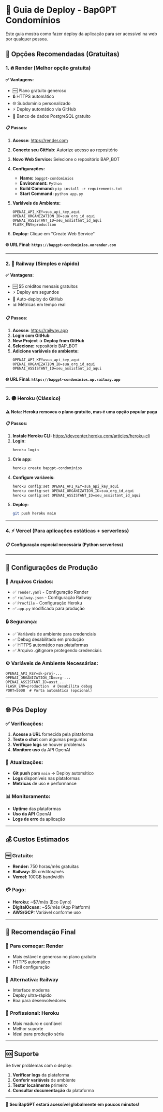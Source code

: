 # 🚀 Guia de Deploy - BapGPT Condomínios

Este guia mostra como fazer deploy da aplicação para ser acessível na web por qualquer pessoa.

## 🌟 **Opções Recomendadas (Gratuitas)**

### 1. 🔥 **Render** (Melhor opção gratuita)

#### ✅ **Vantagens:**
- 🆓 Plano gratuito generoso
- 🔒 HTTPS automático
- 🌐 Subdomínio personalizado
- ⚡ Deploy automático via GitHub
- 💾 Banco de dados PostgreSQL gratuito

#### 📋 **Passos:**
1. **Acesse:** https://render.com
2. **Conecte seu GitHub:** Autorize acesso ao repositório
3. **Novo Web Service:** Selecione o repositório BAP_BOT
4. **Configurações:**
   - **Name:** `bapgpt-condominios`
   - **Environment:** `Python`
   - **Build Command:** `pip install -r requirements.txt`
   - **Start Command:** `python app.py`

5. **Variáveis de Ambiente:**
   ```
   OPENAI_API_KEY=sua_api_key_aqui
   OPENAI_ORGANIZATION_ID=sua_org_id_aqui
   OPENAI_ASSISTANT_ID=seu_assistant_id_aqui
   FLASK_ENV=production
   ```

6. **Deploy:** Clique em "Create Web Service"

#### 🌐 **URL Final:** `https://bapgpt-condominios.onrender.com`

---

### 2. 🚂 **Railway** (Simples e rápido)

#### ✅ **Vantagens:**
- 🆓 $5 créditos mensais gratuitos
- ⚡ Deploy em segundos
- 🔄 Auto-deploy do GitHub
- 📊 Métricas em tempo real

#### 📋 **Passos:**
1. **Acesse:** https://railway.app
2. **Login com GitHub**
3. **New Project → Deploy from GitHub**
4. **Selecione:** repositório BAP_BOT
5. **Adicione variáveis de ambiente:**
   ```
   OPENAI_API_KEY=sua_api_key_aqui
   OPENAI_ORGANIZATION_ID=sua_org_id_aqui
   OPENAI_ASSISTANT_ID=seu_assistant_id_aqui
   ```

#### 🌐 **URL Final:** `https://bapgpt-condominios.up.railway.app`

---

### 3. 🟣 **Heroku** (Clássico)

#### ⚠️ **Nota:** Heroku removeu o plano gratuito, mas é uma opção popular paga

#### 📋 **Passos:**
1. **Instale Heroku CLI:** https://devcenter.heroku.com/articles/heroku-cli
2. **Login:**
   ```bash
   heroku login
   ```
3. **Crie app:**
   ```bash
   heroku create bapgpt-condominios
   ```
4. **Configure variáveis:**
   ```bash
   heroku config:set OPENAI_API_KEY=sua_api_key_aqui
   heroku config:set OPENAI_ORGANIZATION_ID=sua_org_id_aqui
   heroku config:set OPENAI_ASSISTANT_ID=seu_assistant_id_aqui
   ```
5. **Deploy:**
   ```bash
   git push heroku main
   ```

---

### 4. ⚡ **Vercel** (Para aplicações estáticas + serverless)

#### 📋 **Configuração especial necessária** (Python serverless)

---

## 🔧 **Configurações de Produção**

### 📁 **Arquivos Criados:**
- ✅ `render.yaml` - Configuração Render
- ✅ `railway.json` - Configuração Railway  
- ✅ `Procfile` - Configuração Heroku
- ✅ `app.py` modificado para produção

### 🔒 **Segurança:**
- ✅ Variáveis de ambiente para credenciais
- ✅ Debug desabilitado em produção
- ✅ HTTPS automático nas plataformas
- ✅ Arquivo .gitignore protegendo credenciais

### ⚙️ **Variáveis de Ambiente Necessárias:**
```env
OPENAI_API_KEY=sk-proj-...
OPENAI_ORGANIZATION_ID=org-...
OPENAI_ASSISTANT_ID=asst_...
FLASK_ENV=production  # Desabilita debug
PORT=5000  # Porta automática (opcional)
```

---

## 🌐 **Pós Deploy**

### ✅ **Verificações:**
1. **Acesse a URL** fornecida pela plataforma
2. **Teste o chat** com algumas perguntas
3. **Verifique logs** se houver problemas
4. **Monitore uso** da API OpenAI

### 🔄 **Atualizações:**
- **Git push** para `main` → Deploy automático
- **Logs** disponíveis nas plataformas
- **Métricas** de uso e performance

### 📊 **Monitoramento:**
- **Uptime** das plataformas
- **Uso da API** OpenAI
- **Logs de erro** da aplicação

---

## 💰 **Custos Estimados**

### 🆓 **Gratuito:**
- **Render:** 750 horas/mês gratuitas
- **Railway:** $5 créditos/mês
- **Vercel:** 100GB bandwidth

### 💳 **Pago:**
- **Heroku:** ~$7/mês (Eco Dyno)
- **DigitalOcean:** ~$5/mês (App Platform)
- **AWS/GCP:** Variável conforme uso

---

## 🎯 **Recomendação Final**

### 🥇 **Para começar:** Render
- Mais estável e generoso no plano gratuito
- HTTPS automático
- Fácil configuração

### 🥈 **Alternativa:** Railway  
- Interface moderna
- Deploy ultra-rápido
- Boa para desenvolvedores

### 🥉 **Profissional:** Heroku
- Mais maduro e confiável
- Melhor suporte
- Ideal para produção séria

---

## 🆘 **Suporte**

Se tiver problemas com o deploy:

1. **Verificar logs** da plataforma
2. **Conferir variáveis** de ambiente
3. **Testar localmente** primeiro
4. **Consultar documentação** da plataforma

---

🚀 **Seu BapGPT estará acessível globalmente em poucos minutos!** 